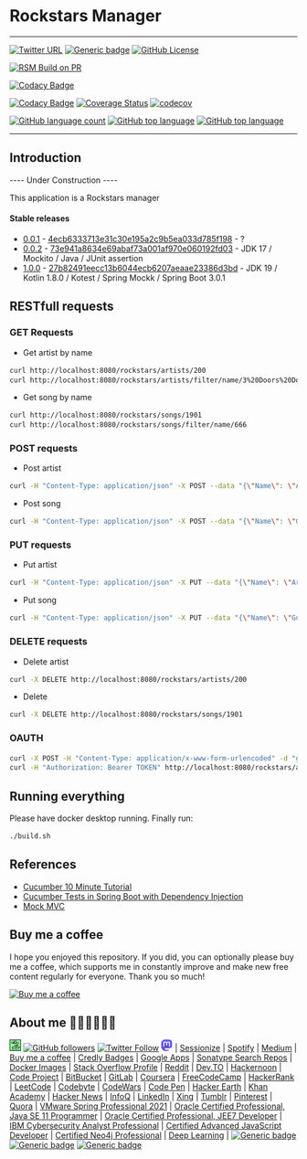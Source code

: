 # Rockstars Manager

---

[![Twitter URL](https://img.shields.io/twitter/url?logoColor=blue&style=social&url=https%3A%2F%2Fimg.shields.io%2Ftwitter%2Furl%3Fstyle%3Dsocial)](https://twitter.com/intent/tweet?text=%20Checkout%20this%20%40github%20repo%20by%20%40joaofse%20%F0%9F%91%A8%F0%9F%8F%BD%E2%80%8D%F0%9F%92%BB%3A%20https%3A//github.com/jesperancinha/rockstars-manager)
[![Generic badge](https://img.shields.io/static/v1.svg?label=GitHub&message=rockstars-manager%20🤘&color=informational)](https://github.com/jesperancinha/rockstars-manager)
[![GitHub License](https://img.shields.io/badge/license-Apache%20License%202.0-blue.svg?style=flat)](https://www.apache.org/licenses/LICENSE-2.0)

[![RSM Build on PR](https://github.com/jesperancinha/rockstars-manager/actions/workflows/rockstarts-manager-pull-request.yml/badge.svg)](https://github.com/jesperancinha/rockstars-manager/actions/workflows/rockstarts-manager-pull-request.yml)

[![Codacy Badge](https://app.codacy.com/project/badge/Grade/3bcf372c7e6e42d6827a1393d0517d90)](https://www.codacy.com/gh/jesperancinha/rockstars-manager/dashboard?utm_source=github.com&amp;utm_medium=referral&amp;utm_content=jesperancinha/rockstars-manager&amp;utm_campaign=Badge_Grade)

[![Codacy Badge](https://app.codacy.com/project/badge/Coverage/3bcf372c7e6e42d6827a1393d0517d90)](https://www.codacy.com/gh/jesperancinha/rockstars-manager/dashboard?utm_source=github.com&utm_medium=referral&utm_content=jesperancinha/rockstars-manager&utm_campaign=Badge_Coverage)
[![Coverage Status](https://coveralls.io/repos/github/jesperancinha/rockstars-manager/badge.svg?branch=main)](https://coveralls.io/github/jesperancinha/rockstars-manager?branch=main)
[![codecov](https://codecov.io/gh/jesperancinha/rockstars-manager/branch/main/graph/badge.svg?token=5JTaC7z68Y)](https://codecov.io/gh/jesperancinha/rockstars-manager)

[![GitHub language count](https://img.shields.io/github/languages/count/jesperancinha/rockstars-manager.svg)](#)
[![GitHub top language](https://img.shields.io/github/languages/top/jesperancinha/rockstars-manager.svg)](#)
[![GitHub top language](https://img.shields.io/github/languages/code-size/jesperancinha/rockstars-manager.svg)](#)

---

## Introduction

---- Under Construction ----

This application is a Rockstars manager

#### Stable releases

-   [0.0.1](https://github.com/jesperancinha/rockstars-manager/tree/0.0.1) - [4ecb6333713e31c30e195a2c9b5ea033d785f198](https://github.com/jesperancinha/rockstars-manager/tree/0.0.1) - ?
-   [0.0.2](https://github.com/jesperancinha/rockstars-manager/tree/0.0.2) - [73e941a8634e69abaf73a001af970e060192fd03](https://github.com/jesperancinha/rockstars-manager/tree/0.0.2) - JDK 17 / Mockito / Java / JUnit assertion
-   [1.0.0](https://github.com/jesperancinha/rockstars-manager/tree/1.0.0) - [27b82491eecc13b6044ecb6207aeaae23386d3bd](https://github.com/jesperancinha/rockstars-manager/tree/1.0.0) - JDK 19 / Kotlin 1.8.0 / Kotest / Spring Mockk / Spring Boot 3.0.1

## RESTfull requests

### GET Requests

-   Get artist by name
```bash
curl http://localhost:8080/rockstars/artists/200
curl http://localhost:8080/rockstars/artists/filter/name/3%20Doors%20Down
```

-   Get song by name

```bash
curl http://localhost:8080/rockstars/songs/1901
curl http://localhost:8080/rockstars/songs/filter/name/666
```

### POST requests

-   Post artist
```bash
curl -H "Content-Type: application/json" -X POST --data "{\"Name\": \"Ariana Grande\"}" http://localhost:8080/rockstars/artists
```

-   Post song
```bash
curl -H "Content-Type: application/json" -X POST --data "{\"Name\": \"God is a woman\",\"Year\": 2018,\"Artist\": \"Ariana Grande\", \"Shortname\": \"godisawoman\",\"Bpm\": 145,\"Duration\": 197000,\"Genre\": \"Pop\",\"Album\": \"Sweetener\"}" http://localhost:8080/rockstars/artists
```

### PUT requests

-   Put artist
```bash
curl -H "Content-Type: application/json" -X PUT --data "{\"Name\": \"Ariana Grande\"}" http://localhost:8080/rockstars/artists/200
```

-   Put song
```bash
curl -H "Content-Type: application/json" -X PUT --data "{\"Name\": \"God is a woman\",\"Year\": 2018,\"Artist\": \"Ariana Grande\", \"Shortname\": \"godisawoman\",\"Bpm\": 145,\"Duration\": 197000,\"Genre\": \"Pop\",\"Album\": \"Sweetener\"}" http://localhost:8080/rockstars/songs/1901
```

### DELETE requests

-   Delete artist
```bash
curl -X DELETE http://localhost:8080/rockstars/artists/200
```

-   Delete
```bash
curl -X DELETE http://localhost:8080/rockstars/songs/1901
```
### OAUTH

```bash
curl -X POST -H "Content-Type: application/x-www-form-urlencoded" -d "grant_type=password&username=jofisaes@gmail.com&password=123&client_id=rockstars-client&client_secret=rockstars&scope=read&redirect_uri=http://localhost:8080/oauth" http://localhost:8080/rockstars/oauth/token
curl -H "Authorization: Bearer TOKEN" http://localhost:8080/rockstars/artists/200
```

## Running everything

Please have docker desktop running. Finally run:

```bash
./build.sh
```

## References

-   [Cucumber 10 Minute Tutorial](https://cucumber.io/docs/guides/10-minute-tutorial/)
-   [Cucumber Tests in Spring Boot with Dependency Injection](https://thepracticaldeveloper.com/2018/03/31/cucumber-tests-spring-boot-dependency-injection/)
-   [Mock MVC](https://spring.io/guides/gs/testing-web/)

## Buy me a coffee

I hope you enjoyed this repository. If you did, you can optionally please buy me a coffee, which supports me in constantly improve and make new free content regularly for everyone. Thank you so much!

[![Buy me a coffee](https://img.buymeacoffee.com/button-api/?text=Buy%20me%20a%20coffee&emoji=&slug=jesperancinha&button_colour=046c46&font_colour=ffffff&font_family=Cookie&outline_colour=ffffff&coffee_colour=FFDD00 "title")](https://www.buymeacoffee.com/jesperancinha)

## About me 👨🏽‍💻🚀🏳️‍🌈

[![alt text](https://raw.githubusercontent.com/jesperancinha/project-signer/master/project-signer-templates/icons-20/JEOrgLogo-20.png "João Esperancinha Homepage")](http://joaofilipesabinoesperancinha.nl)
[![GitHub followers](https://img.shields.io/github/followers/jesperancinha.svg?label=Jesperancinha&style=social "GitHub")](https://github.com/jesperancinha)
[![Twitter Follow](https://img.shields.io/twitter/follow/joaofse?label=João%20Esperancinha&style=social "Twitter")](https://twitter.com/joaofse)
[![alt text](https://raw.githubusercontent.com/jesperancinha/project-signer/master/project-signer-templates/icons-20/mastodon-20.png "Mastodon")](https://masto.ai/@jesperancinha)
| [Sessionize](https://sessionize.com/joao-esperancinha/)
| [Spotify](https://open.spotify.com/user/jlnozkcomrxgsaip7yvffpqqm?si=b54b89eae8894960)
| [Medium](https://medium.com/@jofisaes)
| [Buy me a coffee](https://www.buymeacoffee.com/jesperancinha)
| [Credly Badges](https://www.credly.com/users/joao-esperancinha)
| [Google Apps](https://play.google.com/store/apps/developer?id=Joao+Filipe+Sabino+Esperancinha)
| [Sonatype Search Repos](https://search.maven.org/search?q=org.jesperancinha)
| [Docker Images](https://hub.docker.com/u/jesperancinha)
| [Stack Overflow Profile](https://stackoverflow.com/users/3702839/joao-esperancinha)
| [Reddit](https://www.reddit.com/user/jesperancinha/)
| [Dev.TO](https://dev.to/jofisaes)
| [Hackernoon](https://hackernoon.com/@jesperancinha)
| [Code Project](https://www.codeproject.com/Members/jesperancinha)
| [BitBucket](https://bitbucket.org/jesperancinha)
| [GitLab](https://gitlab.com/jesperancinha)
| [Coursera](https://www.coursera.org/user/da3ff90299fa9297e283ee8e65364ffb)
| [FreeCodeCamp](https://www.freecodecamp.org/jofisaes)
| [HackerRank](https://www.hackerrank.com/jofisaes)
| [LeetCode](https://leetcode.com/jofisaes)
| [Codebyte](https://coderbyte.com/profile/jesperancinha)
| [CodeWars](https://www.codewars.com/users/jesperancinha)
| [Code Pen](https://codepen.io/jesperancinha)
| [Hacker Earth](https://www.hackerearth.com/@jofisaes)
| [Khan Academy](https://www.khanacademy.org/profile/jofisaes)
| [Hacker News](https://news.ycombinator.com/user?id=jesperancinha)
| [InfoQ](https://www.infoq.com/profile/Joao-Esperancinha.2/)
| [LinkedIn](https://www.linkedin.com/in/joaoesperancinha/)
| [Xing](https://www.xing.com/profile/Joao_Esperancinha/cv)
| [Tumblr](https://jofisaes.tumblr.com/)
| [Pinterest](https://nl.pinterest.com/jesperancinha/)
| [Quora](https://nl.quora.com/profile/Jo%C3%A3o-Esperancinha)
| [VMware Spring Professional 2021](https://www.credly.com/badges/762fa7a4-9cf4-417d-bd29-7e072d74cdb7)
| [Oracle Certified Professional, Java SE 11 Programmer](https://www.credly.com/badges/87609d8e-27c5-45c9-9e42-60a5e9283280)
| [Oracle Certified Professional, JEE7 Developer](https://www.credly.com/badges/27a14e06-f591-4105-91ca-8c3215ef39a2)
| [IBM Cybersecurity Analyst Professional](https://www.credly.com/badges/ad1f4abe-3dfa-4a8c-b3c7-bae4669ad8ce)
| [Certified Advanced JavaScript Developer](https://cancanit.com/certified/1462/)
| [Certified Neo4j Professional](https://graphacademy.neo4j.com/certificates/c279afd7c3988bd727f8b3acb44b87f7504f940aac952495ff827dbfcac024fb.pdf)
| [Deep Learning](https://www.credly.com/badges/8d27e38c-869d-4815-8df3-13762c642d64)
| [![Generic badge](https://img.shields.io/static/v1.svg?label=GitHub&message=JEsperancinhaOrg&color=yellow "jesperancinha.org dependencies")](https://github.com/JEsperancinhaOrg)
[![Generic badge](https://img.shields.io/static/v1.svg?label=All%20Badges&message=Badges&color=red "All badges")](https://joaofilipesabinoesperancinha.nl/badges)
[![Generic badge](https://img.shields.io/static/v1.svg?label=Status&message=Project%20Status&color=red "Project statuses")](https://github.com/jesperancinha/project-signer/blob/master/project-signer-quality/Build.md)
